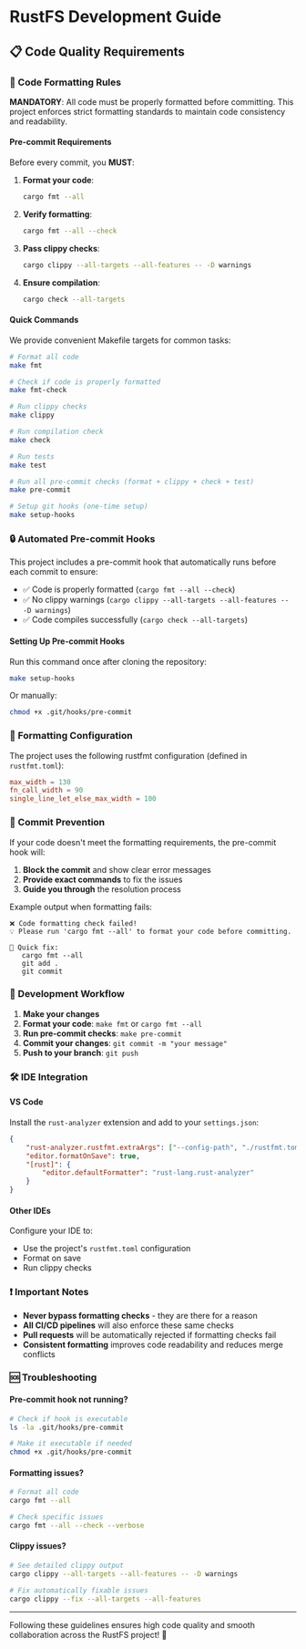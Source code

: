 # RustFS Development Guide

## 📋 Code Quality Requirements

### 🔧 Code Formatting Rules

**MANDATORY**: All code must be properly formatted before committing. This project enforces strict formatting standards to maintain code consistency and readability.

#### Pre-commit Requirements

Before every commit, you **MUST**:

1. **Format your code**:

   ```bash
   cargo fmt --all
   ```

2. **Verify formatting**:

   ```bash
   cargo fmt --all --check
   ```

3. **Pass clippy checks**:

   ```bash
   cargo clippy --all-targets --all-features -- -D warnings
   ```

4. **Ensure compilation**:

   ```bash
   cargo check --all-targets
   ```

#### Quick Commands

We provide convenient Makefile targets for common tasks:

```bash
# Format all code
make fmt

# Check if code is properly formatted
make fmt-check

# Run clippy checks
make clippy

# Run compilation check
make check

# Run tests
make test

# Run all pre-commit checks (format + clippy + check + test)
make pre-commit

# Setup git hooks (one-time setup)
make setup-hooks
```

### 🔒 Automated Pre-commit Hooks

This project includes a pre-commit hook that automatically runs before each commit to ensure:

- ✅ Code is properly formatted (`cargo fmt --all --check`)
- ✅ No clippy warnings (`cargo clippy --all-targets --all-features -- -D warnings`)
- ✅ Code compiles successfully (`cargo check --all-targets`)

#### Setting Up Pre-commit Hooks

Run this command once after cloning the repository:

```bash
make setup-hooks
```

Or manually:

```bash
chmod +x .git/hooks/pre-commit
```

### 📝 Formatting Configuration

The project uses the following rustfmt configuration (defined in `rustfmt.toml`):

```toml
max_width = 130
fn_call_width = 90
single_line_let_else_max_width = 100
```

### 🚫 Commit Prevention

If your code doesn't meet the formatting requirements, the pre-commit hook will:

1. **Block the commit** and show clear error messages
2. **Provide exact commands** to fix the issues
3. **Guide you through** the resolution process

Example output when formatting fails:

```
❌ Code formatting check failed!
💡 Please run 'cargo fmt --all' to format your code before committing.

🔧 Quick fix:
   cargo fmt --all
   git add .
   git commit
```

### 🔄 Development Workflow

1. **Make your changes**
2. **Format your code**: `make fmt` or `cargo fmt --all`
3. **Run pre-commit checks**: `make pre-commit`
4. **Commit your changes**: `git commit -m "your message"`
5. **Push to your branch**: `git push`

### 🛠️ IDE Integration

#### VS Code

Install the `rust-analyzer` extension and add to your `settings.json`:

```json
{
    "rust-analyzer.rustfmt.extraArgs": ["--config-path", "./rustfmt.toml"],
    "editor.formatOnSave": true,
    "[rust]": {
        "editor.defaultFormatter": "rust-lang.rust-analyzer"
    }
}
```

#### Other IDEs

Configure your IDE to:

- Use the project's `rustfmt.toml` configuration
- Format on save
- Run clippy checks

### ❗ Important Notes

- **Never bypass formatting checks** - they are there for a reason
- **All CI/CD pipelines** will also enforce these same checks
- **Pull requests** will be automatically rejected if formatting checks fail
- **Consistent formatting** improves code readability and reduces merge conflicts

### 🆘 Troubleshooting

#### Pre-commit hook not running?

```bash
# Check if hook is executable
ls -la .git/hooks/pre-commit

# Make it executable if needed
chmod +x .git/hooks/pre-commit
```

#### Formatting issues?

```bash
# Format all code
cargo fmt --all

# Check specific issues
cargo fmt --all --check --verbose
```

#### Clippy issues?

```bash
# See detailed clippy output
cargo clippy --all-targets --all-features -- -D warnings

# Fix automatically fixable issues
cargo clippy --fix --all-targets --all-features
```

---

Following these guidelines ensures high code quality and smooth collaboration across the RustFS project! 🚀
